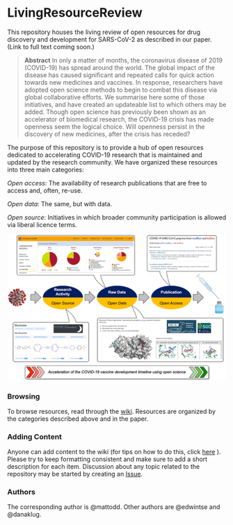 # LivingResourceReview

This repository houses the living review of open resources for drug discovery and development for SARS-CoV-2 as described in our paper. (Link to full text coming soon.) 

>**Abstract**
In only a matter of months, the coronavirus disease of 2019 (COVID-19) has spread around the world. The global impact of the disease has caused significant and repeated calls for quick action towards new medicines and vaccines. In response, researchers have adopted open science methods to begin to combat this disease via global collaborative efforts. We summarise here some of those initiatives, and have created an updateable list to which others may be added. Though open science has previously been shown as an accelerator of biomedical research, the COVID-19 crisis has made openness seem the logical choice. Will openness persist in the discovery of new medicines, after the crisis has receded?

The purpose of this repository is to provide a hub of open resources dedicated to accelerating COVID-19 research that is maintained and updated by the research community. We have organized these resources into three main categories: 

*Open access*: The availability of research publications that are free to access and, often, re-use.

*Open data*: The same, but with data.

*Open source*: Initiatives in which broader community participation is allowed via liberal licence terms.

![Fig_1](https://github.com/OpenSourceSarsCoV2/LivingResourceReview/blob/master/Open_COVID.png)

### Browsing 

To browse resources, read through the [wiki](https://github.com/OpenSourceSarsCoV2/LivingResourceReview/wiki). Resources are organized by the categories described above and in the paper.

### Adding Content

Anyone can add content to the wiki (for tips on how to do this, click [here](https://docs.github.com/en/github/building-a-strong-community/adding-or-editing-wiki-pages) ). Please try to keep formatting consistent and make sure to add a short description for each item. Discussion about any topic related to the repository may be started by creating an [Issue](https://github.com/OpenSourceSarsCoV2/LivingResourceReview/issues).

### Authors

The corresponding author is @mattodd. Other authors are @edwintse and @danaklug.
